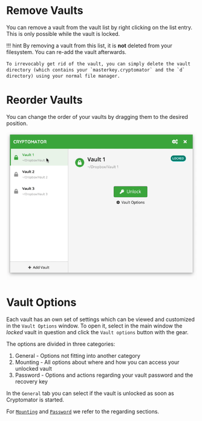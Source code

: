 # Remove Vaults

You can remove a vault from the vault list by right clicking on the list entry. This is only possible while the vault is locked. 

!!! hint
    By removing a vault from this list, it is **not** deleted from your filesystem. You can re-add the vault afterwards.
    
    To irrevocably get rid of the vault, you can simply delete the vault directory (which contains your `masterkey.cryptomator` and the `d` directory) using your normal file manager.

# Reorder Vaults

You can change the order of your vaults by dragging them to the desired position.

![How to reorder vaults](../img/desktop/move-vaults.gif)

# Vault Options

Each vault has an own set of settings which can be viewed and customized in the `Vault Options` window.
To open it, select in the main window the _locked_ vault in question and click the `Vault options` button with the gear.


[//]: # (TODO image of vault options dialog)

The options are divided in three categories:

1. General - Options not fitting into another category
1. Mounting - All options about where and how you can access your unlocked vault
1. Password - Options and actions regarding your vault password and the recovery key

In the `General` tab you can select if the vault is unlocked as soon as Cryptomator is started.

For [`Mounting`](../vault-mounting) and [`Password`](../password-and-recovery-key) we refer to the regarding sections.